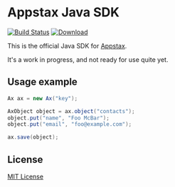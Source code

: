 # Appstax Java SDK

[![Build Status](https://travis-ci.org/Appstax/appstax-java.svg?branch=master)](https://travis-ci.org/Appstax/appstax-java)
[![Download](https://api.bintray.com/packages/appstax/maven/appstax-java/images/download.svg) ](https://bintray.com/appstax/maven/appstax-java/_latestVersion)

This is the official Java SDK for [Appstax](https://appstax.com).

It's a work in progress, and not ready for use quite yet.

## Usage example

```java
Ax ax = new Ax("key");

AxObject object = ax.object("contacts");
object.put("name", "Foo McBar");
object.put("email", "foo@example.com");

ax.save(object);
```

## License

[MIT License](LICENSE)

